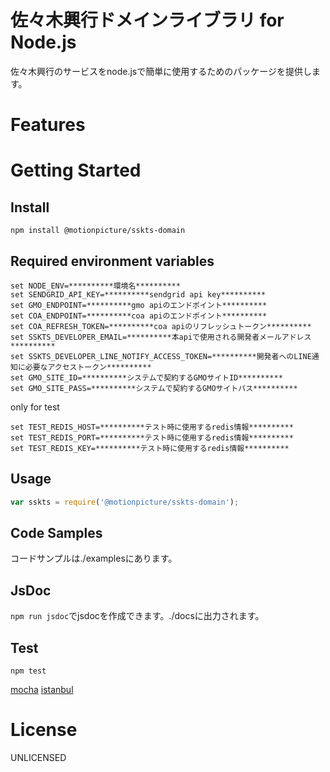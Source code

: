 # 佐々木興行ドメインライブラリ for Node.js

佐々木興行のサービスをnode.jsで簡単に使用するためのパッケージを提供します。

# Features

# Getting Started

## Install

```shell
npm install @motionpicture/sskts-domain
```

## Required environment variables
```shell
set NODE_ENV=**********環境名**********
set SENDGRID_API_KEY=**********sendgrid api key**********
set GMO_ENDPOINT=**********gmo apiのエンドポイント**********
set COA_ENDPOINT=**********coa apiのエンドポイント**********
set COA_REFRESH_TOKEN=**********coa apiのリフレッシュトークン**********
set SSKTS_DEVELOPER_EMAIL=**********本apiで使用される開発者メールアドレス**********
set SSKTS_DEVELOPER_LINE_NOTIFY_ACCESS_TOKEN=**********開発者へのLINE通知に必要なアクセストークン**********
set GMO_SITE_ID=**********システムで契約するGMOサイトID**********
set GMO_SITE_PASS=**********システムで契約するGMOサイトパス**********
```

only for test  
```shell
set TEST_REDIS_HOST=**********テスト時に使用するredis情報**********
set TEST_REDIS_PORT=**********テスト時に使用するredis情報**********
set TEST_REDIS_KEY=**********テスト時に使用するredis情報**********
```

## Usage

```Javascript
var sskts = require('@motionpicture/sskts-domain');
```


## Code Samples

コードサンプルは./examplesにあります。

## JsDoc

`npm run jsdoc`でjsdocを作成できます。./docsに出力されます。

## Test

`npm test`

[mocha](https://mochajs.org/)
[istanbul](https://istanbul.js.org/)


# License
UNLICENSED
